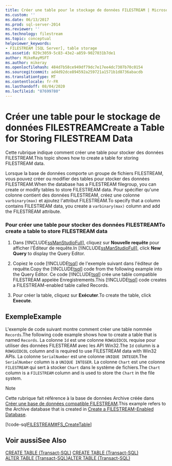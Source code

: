 ```yaml
---
title: Créer une table pour le stockage de données FILESTREAM | Microsoft Docs
ms.custom: ''
ms.date: 06/13/2017
ms.prod: sql-server-2014
ms.reviewer: ''
ms.technology: filestream
ms.topic: conceptual
helpviewer_keywords:
- FILESTREAM [SQL Server], table storage
ms.assetid: 029c3059-5c83-43e2-a859-9027031b7de1
author: MikeRayMSFT
ms.author: mikeray
ms.openlocfilehash: 484d7b58ce949df79dc7e17ee4dc7307b70c0154
ms.sourcegitcommit: ad4d92dce894592a259721a1571b1d8736abacdb
ms.translationtype: MT
ms.contentlocale: fr-FR
ms.lasthandoff: 08/04/2020
ms.locfileid: "87699780"
---
```

# <a name="create-a-table-for-storing-filestream-data"></a><span data-ttu-id="fefb0-102">Créer une table pour le stockage de données FILESTREAM</span><span class="sxs-lookup"><span data-stu-id="fefb0-102">Create a Table for Storing FILESTREAM Data</span></span>
  <span data-ttu-id="fefb0-103">Cette rubrique indique comment créer une table pour stocker des données FILESTREAM.</span><span class="sxs-lookup"><span data-stu-id="fefb0-103">This topic shows how to create a table for storing FILESTREAM data.</span></span>  
  
 <span data-ttu-id="fefb0-104">Lorsque la base de données comporte un groupe de fichiers FILESTREAM, vous pouvez créer ou modifier des tables pour stocker des données FILESTREAM.</span><span class="sxs-lookup"><span data-stu-id="fefb0-104">When the database has a FILESTREAM filegroup, you can create or modify tables to store FILESTREAM data.</span></span> <span data-ttu-id="fefb0-105">Pour spécifier qu'une colonne contient des données FILESTREAM, créez une colonne `varbinary(max)` et ajoutez l'attribut FILESTREAM.</span><span class="sxs-lookup"><span data-stu-id="fefb0-105">To specify that a column contains FILESTREAM data, you create a `varbinary(max)` column and add the FILESTREAM attribute.</span></span>  
  
### <a name="to-create-a-table-to-store-filestream-data"></a><span data-ttu-id="fefb0-106">Pour créer une table pour stocker des données FILESTREAM</span><span class="sxs-lookup"><span data-stu-id="fefb0-106">To create a table to store FILESTREAM data</span></span>  
  
1.  <span data-ttu-id="fefb0-107">Dans [!INCLUDE[ssManStudioFull](../../includes/ssmanstudiofull-md.md)], cliquez sur **Nouvelle requête** pour afficher l'Éditeur de requête.</span><span class="sxs-lookup"><span data-stu-id="fefb0-107">In [!INCLUDE[ssManStudioFull](../../includes/ssmanstudiofull-md.md)], click **New Query** to display the Query Editor.</span></span>  
  
2.  <span data-ttu-id="fefb0-108">Copiez le code [!INCLUDE[tsql](../../includes/tsql-md.md)] de l'exemple suivant dans l'éditeur de requête.</span><span class="sxs-lookup"><span data-stu-id="fefb0-108">Copy the [!INCLUDE[tsql](../../includes/tsql-md.md)] code from the following example into the Query Editor.</span></span> <span data-ttu-id="fefb0-109">Ce code [!INCLUDE[tsql](../../includes/tsql-md.md)] crée une table compatible FILESTREAM appelée Enregistrements.</span><span class="sxs-lookup"><span data-stu-id="fefb0-109">This [!INCLUDE[tsql](../../includes/tsql-md.md)] code creates a FILESTREAM-enabled table called Records.</span></span>  
  
3.  <span data-ttu-id="fefb0-110">Pour créer la table, cliquez sur **Exécuter**.</span><span class="sxs-lookup"><span data-stu-id="fefb0-110">To create the table, click **Execute**.</span></span>  
  
## <a name="example"></a><span data-ttu-id="fefb0-111">Exemple</span><span class="sxs-lookup"><span data-stu-id="fefb0-111">Example</span></span>  
 <span data-ttu-id="fefb0-112">L'exemple de code suivant montre comment créer une table nommée `Records`.</span><span class="sxs-lookup"><span data-stu-id="fefb0-112">The following code example shows how to create a table that is named `Records`.</span></span> <span data-ttu-id="fefb0-113">La colonne `Id` est une colonne `ROWGUIDCOL` requise pour utiliser des données FILESTREAM avec les API Win32.</span><span class="sxs-lookup"><span data-stu-id="fefb0-113">The `Id` column is a `ROWGUIDCOL` column and is required to use FILESTREAM data with Win32 APIs.</span></span> <span data-ttu-id="fefb0-114">La colonne `SerialNumber` est une colonne `UNIQUE INTEGER`.</span><span class="sxs-lookup"><span data-stu-id="fefb0-114">The `SerialNumber` column is a `UNIQUE INTEGER`.</span></span> <span data-ttu-id="fefb0-115">La colonne `Chart` est une colonne `FILESTREAM` qui sert à stocker `Chart` dans le système de fichiers.</span><span class="sxs-lookup"><span data-stu-id="fefb0-115">The `Chart` column is a `FILESTREAM` column and is used to store the `Chart` in the file system.</span></span>  
  
> [!NOTE]  
>  <span data-ttu-id="fefb0-116">Cette rubrique fait référence à la base de données Archive créée dans [Créer une base de données compatible FILESTREAM](create-a-filestream-enabled-database.md).</span><span class="sxs-lookup"><span data-stu-id="fefb0-116">This example refers to the Archive database that is created in [Create a FILESTREAM-Enabled Database](create-a-filestream-enabled-database.md).</span></span>  
  
 [!code-sql[FILESTREAM#FS_CreateTable](../../snippets/tsql/SQL15/tsql/filestream/transact-sql/filestream.sql#fs_createtable)]  
  
## <a name="see-also"></a><span data-ttu-id="fefb0-117">Voir aussi</span><span class="sxs-lookup"><span data-stu-id="fefb0-117">See Also</span></span>  
 <span data-ttu-id="fefb0-118">[CREATE TABLE &#40;Transact-SQL&#41;](/sql/t-sql/statements/create-table-transact-sql) </span><span class="sxs-lookup"><span data-stu-id="fefb0-118">[CREATE TABLE &#40;Transact-SQL&#41;](/sql/t-sql/statements/create-table-transact-sql) </span></span>  
 [<span data-ttu-id="fefb0-119">ALTER TABLE &#40;Transact-SQL&#41;</span><span class="sxs-lookup"><span data-stu-id="fefb0-119">ALTER TABLE &#40;Transact-SQL&#41;</span></span>](/sql/t-sql/statements/alter-table-transact-sql)  
  
  
